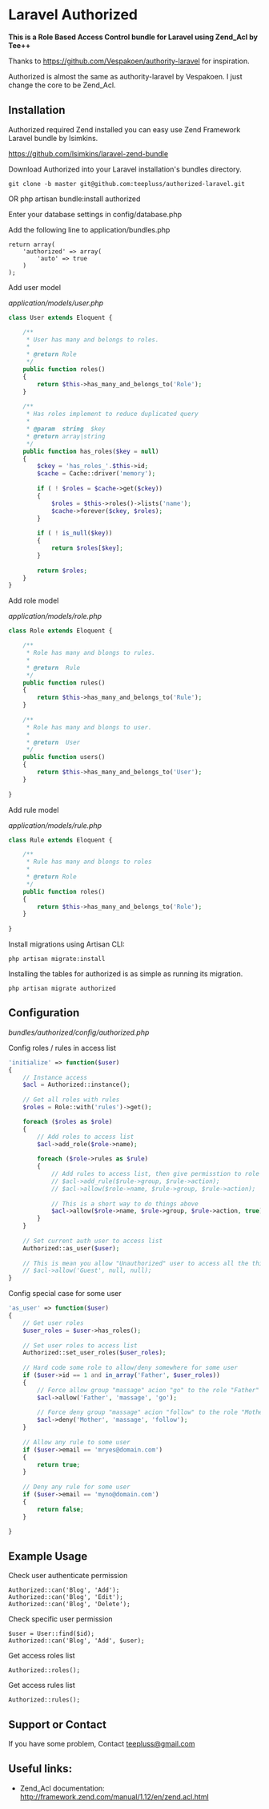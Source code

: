 # Laravel Authorized

**This is a Role Based Access Control bundle for Laravel using Zend_Acl by Tee++**

Thanks to https://github.com/Vespakoen/authority-laravel for inspiration.

Authorized is almost the same as authority-laravel by Vespakoen. 
I just change the core to be Zend_Acl.


## Installation

Authorized required Zend installed you can easy use Zend Framework Laravel bundle by Isimkins.

https://github.com/lsimkins/laravel-zend-bundle

Download Authorized into your Laravel installation's bundles directory.

	git clone -b master git@github.com:teepluss/authorized-laravel.git
	
OR
	php artisan bundle:install authorized

Enter your database settings in config/database.php

Add the following line to application/bundles.php
	
	return array(
		'authorized' => array(
			'auto' => true
		)
	);
	
Add user model

*application/models/user.php*

```php
class User extends Eloquent {

	/**
	 * User has many and belongs to roles.
	 * 
	 * @return Role
	 */
	public function roles()
	{
		return $this->has_many_and_belongs_to('Role');
	}
	
	/**
	 * Has roles implement to reduce duplicated query
	 * 
	 * @param  string  $key
	 * @return array|string
	 */
	public function has_roles($key = null)
	{
		$ckey = 'has_roles_'.$this->id;
		$cache = Cache::driver('memory');
		
		if ( ! $roles = $cache->get($ckey)) 
		{		
			$roles = $this->roles()->lists('name');
			$cache->forever($ckey, $roles);
		}
		
		if ( ! is_null($key))
		{
			return $roles[$key];
		}
		
		return $roles;
	}
}
```

Add role model

*application/models/role.php*

```php
class Role extends Eloquent {

	/**
	 * Role has many and blongs to rules.
	 * 
	 * @return  Rule
	 */
	public function rules()
	{
		return $this->has_many_and_belongs_to('Rule');
	}
	
	/**
	 * Role has many and blongs to user.
	 * 
	 * @return  User
	 */
	public function users()
	{
		return $this->has_many_and_belongs_to('User');
	}
	
}
```

Add rule model 

*application/models/rule.php*

```php
class Rule extends Eloquent {

	/**
	 * Rule has many and blongs to roles
	 * 
	 * @return Role
	 */
	public function roles()
	{
		return $this->has_many_and_belongs_to('Role');
	}
	
}
```

Install migrations using Artisan CLI:

	php artisan migrate:install
	
Installing the tables for authorized is as simple as running its migration.

	php artisan migrate authorized
	
## Configuration

*bundles/authorized/config/authorized.php*

Config roles / rules in access list

```php
'initialize' => function($user)
{	
	// Instance access 
	$acl = Authorized::instance();
	
	// Get all roles with rules
	$roles = Role::with('rules')->get();

	foreach ($roles as $role)
	{
		// Add roles to access list
		$acl->add_role($role->name);
		
		foreach ($role->rules as $rule)
		{
			// Add rules to access list, then give permisstion to role
			// $acl->add_rule($rule->group, $rule->action);
			// $acl->allow($role->name, $rule->group, $rule->action);
			
			// This is a short way to do things above
			$acl->allow($role->name, $rule->group, $rule->action, true);
		}
	}
	
	// Set current auth user to access list
	Authorized::as_user($user);
	
	// This is mean you allow "Unauthorized" user to access all the things.
	// $acl->allow('Guest', null, null);
}
```

Config special case for some user

```php
'as_user' => function($user)
{
	// Get user roles
	$user_roles = $user->has_roles();
	
	// Set user roles to access list
	Authorized::set_user_roles($user_roles);
	
	// Hard code some role to allow/deny somewhere for some user
	if ($user->id == 1 and in_array('Father', $user_roles))
	{
		// Force allow group "massage" acion "go" to the role "Father"
		$acl->allow('Father', 'massage', 'go');
		
		// Force deny group "massage" acion "follow" to the role "Mother"
		$acl->deny('Mother', 'massage', 'follow');
	}
	
	// Allow any rule to some user
	if ($user->email == 'mryes@domain.com')
	{
		return true;
	}
	
	// Deny any rule for some user
	if ($user->email == 'myno@domain.com')
	{
		return false;
	}

}
```
	
## Example Usage 
	
Check user authenticate permission

	Authorized::can('Blog', 'Add');
	Authorized::can('Blog', 'Edit');
	Authorized::can('Blog', 'Delete');
	
Check specific user permission

	$user = User::find($id);
	Authorized::can('Blog', 'Add', $user);
	
Get access roles list

	Authorized::roles();
	
Get access rules list

	Authorized::rules();
	
## Support or Contact

If you have some problem, Contact teepluss@gmail.com 
	
## Useful links:
- Zend_Acl documentation:      http://framework.zend.com/manual/1.12/en/zend.acl.html
